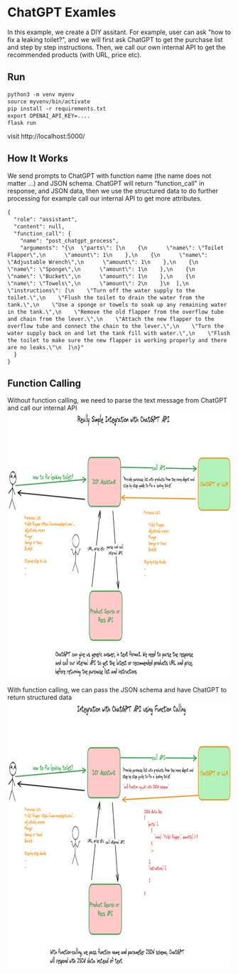 # ChatGPT Examles

In this example, we create a DIY assitant. For example, user can ask "how to fix a leaking toilet?", and we will first ask ChatGPT to get the purchase list and step by step instructions. Then, we call our own internal API to get the recommended products (with URL, price etc).

## Run

````
python3 -m venv myenv
source myvenv/bin/activate
pip install -r requirements.txt
export OPENAI_API_KEY=....
flask run
````

visit http://localhost:5000/

## How It Works

We send prompts to ChatGPT with function name (the name does not matter ...) and JSON schema. ChatGPT will return "function_call" in response, and JSON data, then we use the structured data to do further processing for example call our internal API to get more attributes.

````
{
  "role": "assistant",
  "content": null,
  "function_call": {
    "name": "post_chatgpt_process",
    "arguments": "{\n  \"parts\": [\n    {\n      \"name\": \"Toilet Flapper\",\n      \"amount\": 1\n    },\n    {\n      \"name\": \"Adjustable Wrench\",\n      \"amount\": 1\n    },\n    {\n      \"name\": \"Sponge\",\n      \"amount\": 1\n    },\n    {\n      \"name\": \"Bucket\",\n      \"amount\": 1\n    },\n    {\n      \"name\": \"Towels\",\n      \"amount\": 2\n    }\n  ],\n  \"instructions\": [\n    \"Turn off the water supply to the toilet.\",\n    \"Flush the toilet to drain the water from the tank.\",\n    \"Use a sponge or towels to soak up any remaining water in the tank.\",\n    \"Remove the old flapper from the overflow tube and chain from the lever.\",\n    \"Attach the new flapper to the overflow tube and connect the chain to the lever.\",\n    \"Turn the water supply back on and let the tank fill with water.\",\n    \"Flush the toilet to make sure the new flapper is working properly and there are no leaks.\"\n  ]\n}"
  }
}
````

## Function Calling

Without function calling, we need to parse the text message from ChatGPT and call our internal API
<img src="static/diy_assistance_verion1.png" alt="basic" width="600" height="600">


With function calling, we can pass the JSON schema and have ChatGPT to return structured data
<img src="static/diy_assistance_verion2.png" alt="basic" width="600" height="600">

